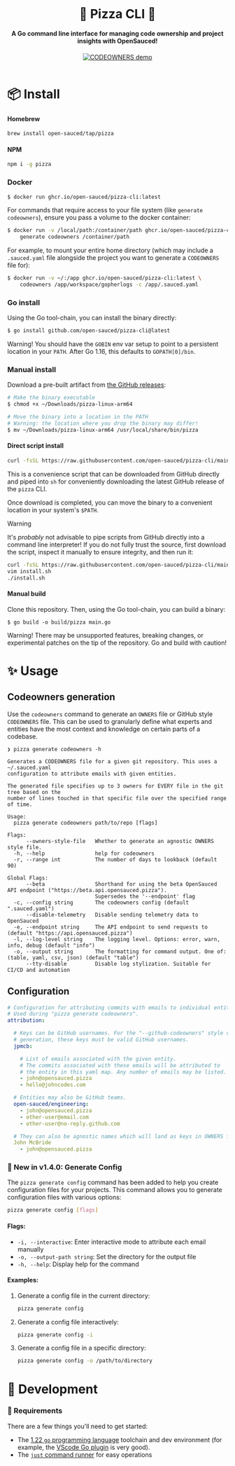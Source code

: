 <div align="center">
  <br>
  <h1>🍕 Pizza CLI 🍕</h1>
  <strong>A Go command line interface for managing code ownership and project insights with OpenSauced!</strong>
  <br/>
   <a href="https://youtu.be/yINL-uIvhn0" target="_blank">
    <img alt="CODEOWNERS demo" src="https://img.youtube.com/vi/yINL-uIvhn0/0.jpg" style="max-width:100%; cursor:pointer;margin-top: 20px;">
  </a>

  
</div>
<br>

# 📦 Install

#### Homebrew

```sh
brew install open-sauced/tap/pizza
```

#### NPM

```sh
npm i -g pizza
```

### Docker

```sh
$ docker run ghcr.io/open-sauced/pizza-cli:latest
```

For commands that require access to your file system (like `generate codeowners`), ensure
you pass a volume to the docker container:

```sh
$ docker run -v /local/path:/container/path ghcr.io/open-sauced/pizza-cli:latest \
    generate codeowners /container/path
```

For example, to mount your entire home directory (which may include a `.sauced.yaml` file
alongside the project you want to generate a `CODEOWNERS` file for):

```sh
$ docker run -v ~/:/app ghcr.io/open-sauced/pizza-cli:latest \
    codeowners /app/workspace/gopherlogs -c /app/.sauced.yaml
```

### Go install

Using the Go tool-chain, you can install the binary directly:

```sh
$ go install github.com/open-sauced/pizza-cli@latest
```

Warning! You should have the `GOBIN` env var setup to point to a persistent
location in your `PATH`. After Go 1.16, this defaults to `GOPATH[0]/bin`.

### Manual install

Download a pre-built artifact from [the GitHub releases](https://github.com/open-sauced/pizza-cli/releases):

```sh
# Make the binary executable
$ chmod +x ~/Downloads/pizza-linux-arm64

# Move the binary into a location in the PATH
# Warning: the location where you drop the binary may differ!
$ mv ~/Downloads/pizza-linux-arm64 /usr/local/share/bin/pizza
```

#### Direct script install

```sh
curl -fsSL https://raw.githubusercontent.com/open-sauced/pizza-cli/main/install.sh | sh
```

This is a convenience script that can be downloaded from GitHub directly and
piped into `sh` for conveniently downloading the latest GitHub release of the
`pizza` CLI.

Once download is completed, you can move the binary to a convenient location in
your system's `$PATH`.

> [!WARNING]
> It's _probably_ not advisable to pipe scripts from GitHub directly into
> a command line interpreter! If you do not fully trust the source, first
> download the script, inspect it manually to ensure integrity, and then
> run it:
> ```sh
> curl -fsSL https://raw.githubusercontent.com/open-sauced/pizza-cli/main/install.sh > install.sh
> vim install.sh
> ./install.sh
> ```

#### Manual build

Clone this repository. Then, using the Go tool-chain, you can build a binary:

```
$ go build -o build/pizza main.go
```

Warning! There may be unsupported features, breaking changes, or experimental
patches on the tip of the repository. Go and build with caution!

# ✨ Usage

## Codeowners generation

Use the `codeowners` command to generate an `OWNERS` file or GitHub style `CODEOWNERS` file.
This can be used to granularly define what experts and entities have the
most context and knowledge on certain parts of a codebase.

```
❯ pizza generate codeowners -h

Generates a CODEOWNERS file for a given git repository. This uses a ~/.sauced.yaml
configuration to attribute emails with given entities.

The generated file specifies up to 3 owners for EVERY file in the git tree based on the
number of lines touched in that specific file over the specified range of time.

Usage:
  pizza generate codeowners path/to/repo [flags]

Flags:
      --owners-style-file   Whether to generate an agnostic OWNERS style file.
  -h, --help                help for codeowners
  -r, --range int           The number of days to lookback (default 90)

Global Flags:
      --beta                Shorthand for using the beta OpenSauced API endpoint ("https://beta.api.opensauced.pizza").
                            Supersedes the '--endpoint' flag
  -c, --config string       The codeowners config (default ".sauced.yaml")
      --disable-telemetry   Disable sending telemetry data to OpenSauced
  -e, --endpoint string     The API endpoint to send requests to (default "https://api.opensauced.pizza")
  -l, --log-level string    The logging level. Options: error, warn, info, debug (default "info")
  -o, --output string       The formatting for command output. One of: (table, yaml, csv, json) (default "table")
      --tty-disable         Disable log stylization. Suitable for CI/CD and automation
```

## Configuration

```yaml
# Configuration for attributing commits with emails to individual entities.
# Used during "pizza generate codeowners".
attribution:

  # Keys can be GitHub usernames. For the "--github-codeowners" style codeowners
  # generation, these keys must be valid GitHub usernames.
  jpmcb:

    # List of emails associated with the given entity.
    # The commits associated with these emails will be attributed to
    # the entity in this yaml map. Any number of emails may be listed.
    - john@opensauced.pizza
    - hello@johncodes.com

  # Entities may also be GitHub teams.
  open-sauced/engineering:
    - john@opensauced.pizza
    - other-user@email.com
    - other-user@no-reply.github.com

  # They can also be agnostic names which will land as keys in OWNERS files
  John McBride
    - john@opensauced.pizza
```

### 🚀 New in v1.4.0: Generate Config

The `pizza generate config` command has been added to help you create configuration files for your projects. This command allows you to generate configuration files with various options:

```sh
pizza generate config [flags]
```

#### Flags:

- `-i, --interactive`: Enter interactive mode to attribute each email manually
- `-o, --output-path string`: Set the directory for the output file
- `-h, --help`: Display help for the command

#### Examples:

1. Generate a config file in the current directory:
   ```sh
   pizza generate config
   ```

2. Generate a config file interactively:
   ```sh
   pizza generate config -i
   ```

3. Generate a config file in a specific directory:
   ```sh
   pizza generate config -o /path/to/directory
   ```

# 🚜 Development

### 🔨 Requirements

There are a few things you'll need to get started:

- The [1.22 `go` programming language](https://go.dev/doc/install) toolchain and dev environment (for example, the [VScode Go plugin](https://code.visualstudio.com/docs/languages/go) is very good).
- The [`just` command runner](https://github.com/casey/just) for easy operations
